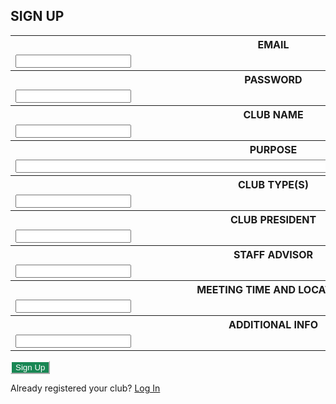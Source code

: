 <html>
    <head>
        <style>
            .btn-custom {
                color: #fff;
                background-color: #198754;
                border-color: #ffffff;
            }
            .btn-custom:hover, .btn-custom:focus, .btn-custom:active, .btn-custom.active, .open>.dropdown-toggle.btn-custom {
                color: #fff;
                background-color: #157347;
                border-color: #ffffff;
            }
        </style>
    </head>
    <body>
        <div class="bg-success w-50 mx-auto m-5">
            <h2 class="text-light mx-5 pt-5">SIGN UP</h2>
            <form>
                <table class="table-responsive mx-5">
                    <!-- 'email' is mapped to 'username' for Spring Security -->
                    <tr><th><label for="username">EMAIL</label></th></tr>
                    <tr><td><input type="email" id="username" name="username" size="20" required></td></tr>
                    <tr><th><label for="password">PASSWORD</label></th></tr>
                    <tr><td><input type="password" id="password" name="password" size="20" required></td></tr>
                    <tr><th><label for="name">CLUB NAME</label></th></tr>
                    <tr><td><input type="text" id="name" name="name" size="20" required></td></tr>
                    <tr><th><label for="purpose">PURPOSE</label></th></tr>
                    <tr><td><input type="text" id="purpose" name="purpose" size="100" required></td></tr>
                    <tr><th><label for="types">CLUB TYPE(S)</label></th></tr>
                    <tr><td><input type="text" id="types" name="types" size="20" required></td></tr>
                    <tr><th><label for="president">CLUB PRESIDENT</label></th></tr>
                    <tr><td><input type="text" id="president" name="president" size="20" required></td></tr>
                    <tr><th><label for="advisor">STAFF ADVISOR</label></th></tr>
                    <tr><td><input type="text" id="advisor" name="advisor" size="20" required></td></tr>
                    <tr><th><label for="meeting">MEETING TIME AND LOCATION</label></th></tr>
                    <tr><td><input type="text" id="meeting" name="meeting" size="20" required></td></tr>
                    <tr><th><label for="info">ADDITIONAL INFO</label></th></tr>
                    <tr><td><input type="text" id="info" name="info" size="20" required></td></tr>
                </table>
                <button class="btn btn-custom text-nowrap text-light my-3 mx-5" type="submit">Sign Up</button>
            </form>
            <div class="text-light mx-5 pb-3">
                <p class="login">Already registered your club? <a class="text-light" href="{{ site.baseurl }}/login">Log In</a></p>
            </div>
        </div>
    </body>
</html>